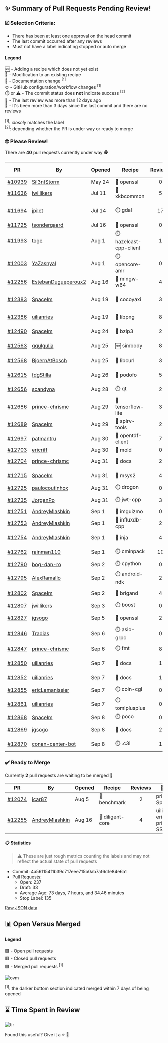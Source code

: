 ## :sparkles: Summary of Pull Requests Pending Review!

### :ballot_box_with_check: Selection Criteria:

- There has been at least one approval on the head commit
- The last commit occurred after any reviews
- Must not have a label indicating stopped or auto merge

#### Legend

:new: - Adding a recipe which does not yet exist<br>
:memo: - Modification to an existing recipe<br>
:green_book: - Documentation change <sup>[1]</sup><br>
:gear: - GitHub configuration/workflow changes <sup>[1]</sup><br>
:stopwatch: or :warning: - The commit status does **not** indicate success <sup>[2]</sup><br>
:bell: - The last review was more than 12 days ago<br>
:eyes: - It's been more than 3 days since the last commit and there are no reviews<br>
<br>
<sup>[1]</sup>: _closely_ matches the label<br>
<sup>[2]</sup>: depending whether the PR is under way or ready to merge

### :nerd_face: Please Review! 

There are **40** pull requests currently under way :detective:

PR | By | Opened | Recipe | Reviews | Last | :stop_sign: Blockers | :star2: Approvers
:---: | --- | --- | --- | :---: | --- | --- | ---
[#10939](https://github.com/conan-io/conan-center-index/pull/10939)|[Sil3ntStorm](https://github.com/Sil3ntStorm)|May 24|:memo: openssl|0|:eyes:||
[#11636](https://github.com/conan-io/conan-center-index/pull/11636)|[jwillikers](https://github.com/jwillikers)|Jul 11|:memo: xkbcommon|5|Sep 6||uilianries
[#11694](https://github.com/conan-io/conan-center-index/pull/11694)|[jpilet](https://github.com/jpilet)|Jul 14|:stopwatch: gdal|17|Aug 24 :bell:||
[#11725](https://github.com/conan-io/conan-center-index/pull/11725)|[tsondergaard](https://github.com/tsondergaard)|Jul 16|:memo: openssl|0|:eyes:||
[#11993](https://github.com/conan-io/conan-center-index/pull/11993)|[toge](https://github.com/toge)|Aug 1|:stopwatch: hazelcast-cpp-client|1|Aug 15 :bell:||
[#12003](https://github.com/conan-io/conan-center-index/pull/12003)|[YaZasnyal](https://github.com/YaZasnyal)|Aug 1|:stopwatch: opencore-amr|0|||
[#12256](https://github.com/conan-io/conan-center-index/pull/12256)|[EstebanDugueperoux2](https://github.com/EstebanDugueperoux2)|Aug 16|:memo: mingw-w64|4|Sep 8||uilianries
[#12383](https://github.com/conan-io/conan-center-index/pull/12383)|[SpaceIm](https://github.com/SpaceIm)|Aug 19|:memo: cocoyaxi|3|Aug 26 :bell:|jgsogo|uilianries
[#12386](https://github.com/conan-io/conan-center-index/pull/12386)|[uilianries](https://github.com/uilianries)|Aug 19|:memo: libpng|8|Sep 1||prince-chrismc
[#12490](https://github.com/conan-io/conan-center-index/pull/12490)|[SpaceIm](https://github.com/SpaceIm)|Aug 24|:memo: bzip3|2|Sep 5||uilianries
[#12563](https://github.com/conan-io/conan-center-index/pull/12563)|[ggulgulia](https://github.com/ggulgulia)|Aug 25|:new: simbody|8|Sep 4||
[#12568](https://github.com/conan-io/conan-center-index/pull/12568)|[BjoernAtBosch](https://github.com/BjoernAtBosch)|Aug 25|:memo: libcurl|3|Sep 6||uilianries
[#12615](https://github.com/conan-io/conan-center-index/pull/12615)|[fdgStilla](https://github.com/fdgStilla)|Aug 26|:memo: podofo|5|Sep 5||uilianries
[#12656](https://github.com/conan-io/conan-center-index/pull/12656)|[scandyna](https://github.com/scandyna)|Aug 28|:stopwatch: qt|2|Sep 4||
[#12686](https://github.com/conan-io/conan-center-index/pull/12686)|[prince-chrismc](https://github.com/prince-chrismc)|Aug 29|:memo: tensorflow-lite|3|Sep 6||uilianries
[#12689](https://github.com/conan-io/conan-center-index/pull/12689)|[SpaceIm](https://github.com/SpaceIm)|Aug 29|:memo: spirv-tools|2|Sep 3||uilianries
[#12697](https://github.com/conan-io/conan-center-index/pull/12697)|[patmantru](https://github.com/patmantru)|Aug 30|:memo: opentdf-client|7|Sep 8|prince-chrismc|uilianries
[#12703](https://github.com/conan-io/conan-center-index/pull/12703)|[ericriff](https://github.com/ericriff)|Aug 30|:memo: mold|0|||
[#12704](https://github.com/conan-io/conan-center-index/pull/12704)|[prince-chrismc](https://github.com/prince-chrismc)|Aug 31|:green_book: docs|2|Sep 7||memsharded
[#12715](https://github.com/conan-io/conan-center-index/pull/12715)|[SpaceIm](https://github.com/SpaceIm)|Aug 31|:memo: msys2|4|Aug 31||uilianries
[#12725](https://github.com/conan-io/conan-center-index/pull/12725)|[paulocoutinhox](https://github.com/paulocoutinhox)|Aug 31|:stopwatch: drogon|0|||
[#12735](https://github.com/conan-io/conan-center-index/pull/12735)|[JorgenPo](https://github.com/JorgenPo)|Aug 31|:stopwatch: jwt-cpp|3|Sep 6||
[#12751](https://github.com/conan-io/conan-center-index/pull/12751)|[AndreyMlashkin](https://github.com/AndreyMlashkin)|Sep 1|:memo: imguizmo|0|:eyes:||
[#12753](https://github.com/conan-io/conan-center-index/pull/12753)|[AndreyMlashkin](https://github.com/AndreyMlashkin)|Sep 1|:memo: influxdb-cpp|2|Sep 2|uilianries|intelligide
[#12754](https://github.com/conan-io/conan-center-index/pull/12754)|[AndreyMlashkin](https://github.com/AndreyMlashkin)|Sep 1|:memo: inja|4|Sep 4||jgsogo
[#12762](https://github.com/conan-io/conan-center-index/pull/12762)|[rainman110](https://github.com/rainman110)|Sep 1|:stopwatch: cminpack|10|Sep 8||uilianries
[#12790](https://github.com/conan-io/conan-center-index/pull/12790)|[bog-dan-ro](https://github.com/bog-dan-ro)|Sep 2|:stopwatch: cpython|0|:eyes:||
[#12795](https://github.com/conan-io/conan-center-index/pull/12795)|[AlexRamallo](https://github.com/AlexRamallo)|Sep 2|:stopwatch: android-ndk|2|Sep 5||SpaceIm
[#12802](https://github.com/conan-io/conan-center-index/pull/12802)|[SpaceIm](https://github.com/SpaceIm)|Sep 2|:memo: brigand|4|Sep 6||uilianries
[#12807](https://github.com/conan-io/conan-center-index/pull/12807)|[jwillikers](https://github.com/jwillikers)|Sep 3|:stopwatch: boost|0|||
[#12827](https://github.com/conan-io/conan-center-index/pull/12827)|[jgsogo](https://github.com/jgsogo)|Sep 5|:memo: openssl|2|Sep 6||uilianries
[#12846](https://github.com/conan-io/conan-center-index/pull/12846)|[Tradias](https://github.com/Tradias)|Sep 6|:stopwatch: asio-grpc|0|||
[#12847](https://github.com/conan-io/conan-center-index/pull/12847)|[prince-chrismc](https://github.com/prince-chrismc)|Sep 6|:stopwatch: fmt|8|Sep 7||uilianries
[#12850](https://github.com/conan-io/conan-center-index/pull/12850)|[uilianries](https://github.com/uilianries)|Sep 7|:green_book: docs|1|Sep 7||SSE4
[#12852](https://github.com/conan-io/conan-center-index/pull/12852)|[uilianries](https://github.com/uilianries)|Sep 7|:green_book: docs|1|Sep 7||SSE4
[#12855](https://github.com/conan-io/conan-center-index/pull/12855)|[ericLemanissier](https://github.com/ericLemanissier)|Sep 7|:stopwatch: coin-cgl|0|||
[#12861](https://github.com/conan-io/conan-center-index/pull/12861)|[uilianries](https://github.com/uilianries)|Sep 7|:stopwatch: tomlplusplus|0|||
[#12868](https://github.com/conan-io/conan-center-index/pull/12868)|[SpaceIm](https://github.com/SpaceIm)|Sep 8|:stopwatch: poco|0|||
[#12869](https://github.com/conan-io/conan-center-index/pull/12869)|[jgsogo](https://github.com/jgsogo)|Sep 8|:green_book: docs|2|Sep 8||
[#12870](https://github.com/conan-io/conan-center-index/pull/12870)|[conan-center-bot](https://github.com/conan-center-bot)|Sep 8|:stopwatch: .c3i|1|Sep 8||uilianries


### :heavy_check_mark: Ready to Merge 

Currently **2** pull requests are waiting to be merged :tada:


PR | By | Opened | Recipe | Reviews | :star2: Approvers
:---: | --- | --- | --- | :---: | ---
[#12074](https://github.com/conan-io/conan-center-index/pull/12074)|[jcar87](https://github.com/jcar87)|Aug 5|:memo: benchmark|2|prince-chrismc, SpaceIm
[#12255](https://github.com/conan-io/conan-center-index/pull/12255)|[AndreyMlashkin](https://github.com/AndreyMlashkin)|Aug 16|:memo: diligent-core|4|uilianries, ericLemanissier, prince-chrismc, SSE4


#### :clipboard: Statistics

> :warning: These are just rough metrics counting the labels and may not reflect the actual state of pull requests

- Commit: 4a561154f1b39c717eee715b0ab7af6c1e84e6a1
- Pull Requests:
	- Open: 237
	- Draft: 33
	- Average Age: 73 days, 7 hours, and 34.46 minutes
	- Stop Label: 135
	

[Raw JSON data](https://raw.githubusercontent.com/prince-chrismc/conan-center-index-pending-review/raw-data/pending-review.json)

## :bar_chart: Open Versus Merged

#### Legend

:green_square: - Open pull requests<br>
:red_square: - Closed pull requests<br>
:purple_square: - Merged pull requests <sup>[1]</sup><br>

![ovm](https://github.com/prince-chrismc/conan-center-index-pending-review/blob/raw-data/open-versus-merged.gif?raw=true)

<sup>[1]</sup>: the darker bottom section indicated merged within 7 days of being opened

## :hourglass: Time Spent in Review

![tir](https://github.com/prince-chrismc/conan-center-index-pending-review/blob/raw-data/time-in-review.png?raw=true)

Found this useful? Give it a :star: :pray:
	
